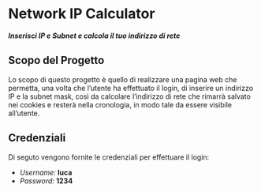 # Network IP Calculator
***Inserisci IP e Subnet e calcola il tuo indirizzo di rete***
## Scopo del Progetto
Lo scopo di questo progetto è quello di realizzare una pagina web che permetta, una volta che l’utente ha effettuato il login, di inserire un indirizzo IP e la subnet mask, così da calcolare l’indirizzo di rete che rimarrà salvato nei cookies e resterà nella cronologia, in modo tale da essere visibile all’utente.
## Credenziali
Di seguto vengono fornite le credenziali per effettuare il login:
- *Username:* **luca**
- *Password:* **1234**
